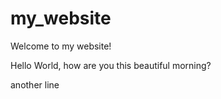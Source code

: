 
# my_website

Welcome to my website!

Hello World, how are you this beautiful morning?

another line